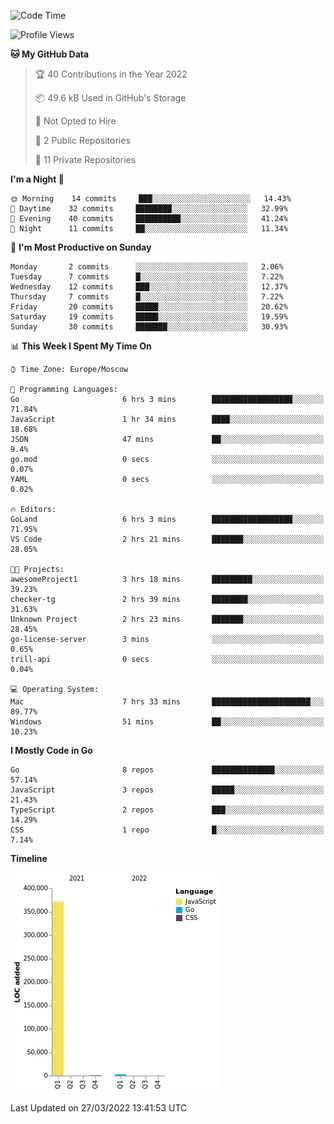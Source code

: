 <!--START_SECTION:waka-->
![Code Time](http://img.shields.io/badge/Code%20Time-226%20hrs%2025%20mins-blue)

![Profile Views](http://img.shields.io/badge/Profile%20Views-0-blue)

**🐱 My GitHub Data** 

> 🏆 40 Contributions in the Year 2022
 > 
> 📦 49.6 kB Used in GitHub's Storage 
 > 
> 🚫 Not Opted to Hire
 > 
> 📜 2 Public Repositories 
 > 
> 🔑 11 Private Repositories  
 > 
**I'm a Night 🦉** 

```text
🌞 Morning    14 commits     ███░░░░░░░░░░░░░░░░░░░░░░   14.43% 
🌆 Daytime    32 commits     ████████░░░░░░░░░░░░░░░░░   32.99% 
🌃 Evening    40 commits     ██████████░░░░░░░░░░░░░░░   41.24% 
🌙 Night      11 commits     ██░░░░░░░░░░░░░░░░░░░░░░░   11.34%

```
📅 **I'm Most Productive on Sunday** 

```text
Monday       2 commits      ░░░░░░░░░░░░░░░░░░░░░░░░░   2.06% 
Tuesday      7 commits      █░░░░░░░░░░░░░░░░░░░░░░░░   7.22% 
Wednesday    12 commits     ███░░░░░░░░░░░░░░░░░░░░░░   12.37% 
Thursday     7 commits      █░░░░░░░░░░░░░░░░░░░░░░░░   7.22% 
Friday       20 commits     █████░░░░░░░░░░░░░░░░░░░░   20.62% 
Saturday     19 commits     █████░░░░░░░░░░░░░░░░░░░░   19.59% 
Sunday       30 commits     ███████░░░░░░░░░░░░░░░░░░   30.93%

```


📊 **This Week I Spent My Time On** 

```text
⌚︎ Time Zone: Europe/Moscow

💬 Programming Languages: 
Go                       6 hrs 3 mins        ██████████████████░░░░░░░   71.84% 
JavaScript               1 hr 34 mins        ████░░░░░░░░░░░░░░░░░░░░░   18.68% 
JSON                     47 mins             ██░░░░░░░░░░░░░░░░░░░░░░░   9.4% 
go.mod                   0 secs              ░░░░░░░░░░░░░░░░░░░░░░░░░   0.07% 
YAML                     0 secs              ░░░░░░░░░░░░░░░░░░░░░░░░░   0.02%

🔥 Editors: 
GoLand                   6 hrs 3 mins        ██████████████████░░░░░░░   71.95% 
VS Code                  2 hrs 21 mins       ███████░░░░░░░░░░░░░░░░░░   28.05%

🐱‍💻 Projects: 
awesomeProject1          3 hrs 18 mins       █████████░░░░░░░░░░░░░░░░   39.23% 
checker-tg               2 hrs 39 mins       ████████░░░░░░░░░░░░░░░░░   31.63% 
Unknown Project          2 hrs 23 mins       ███████░░░░░░░░░░░░░░░░░░   28.45% 
go-license-server        3 mins              ░░░░░░░░░░░░░░░░░░░░░░░░░   0.65% 
trill-api                0 secs              ░░░░░░░░░░░░░░░░░░░░░░░░░   0.04%

💻 Operating System: 
Mac                      7 hrs 33 mins       ██████████████████████░░░   89.77% 
Windows                  51 mins             ██░░░░░░░░░░░░░░░░░░░░░░░   10.23%

```

**I Mostly Code in Go** 

```text
Go                       8 repos             ██████████████░░░░░░░░░░░   57.14% 
JavaScript               3 repos             █████░░░░░░░░░░░░░░░░░░░░   21.43% 
TypeScript               2 repos             ███░░░░░░░░░░░░░░░░░░░░░░   14.29% 
CSS                      1 repo              █░░░░░░░░░░░░░░░░░░░░░░░░   7.14%

```


**Timeline**

![Chart not found](https://raw.githubusercontent.com/jeezft/jeezft/main/charts/bar_graph.png) 


 Last Updated on 27/03/2022 13:41:53 UTC
<!--END_SECTION:waka-->
